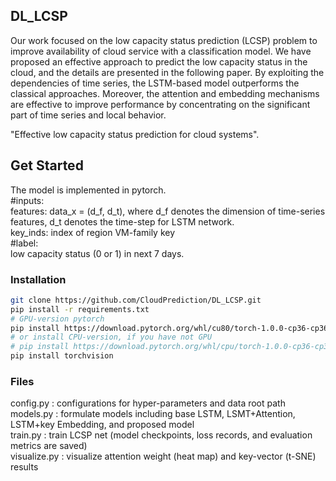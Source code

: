 ## DL_LCSP

Our work focused on the low capacity status prediction (LCSP) problem to improve availability of cloud service with a classification model. We have proposed an effective approach to predict the low capacity status in the cloud, and the details are presented in the following paper. By exploiting the dependencies of time series, the LSTM-based model outperforms the classical approaches. Moreover, the attention and embedding mechanisms are effective to improve performance by concentrating on the significant part of time series and local behavior. 

"Effective low capacity status prediction for cloud systems". 

## Get Started
The model is implemented in pytorch.   
#inputs:  
features: data_x = (d_f, d_t), where d_f denotes the dimension of time-series features, d_t denotes the time-step for LSTM network.  
key_inds: index of region VM-family key  
#label:   
low capacity status (0 or 1) in next 7 days.


### Installation
```bash
git clone https://github.com/CloudPrediction/DL_LCSP.git
pip install -r requirements.txt
# GPU-version pytorch
pip install https://download.pytorch.org/whl/cu80/torch-1.0.0-cp36-cp36m-win_amd64.whl
# or install CPU-version, if you have not GPU
# pip install https://download.pytorch.org/whl/cpu/torch-1.0.0-cp36-cp36m-win_amd64.whl
pip install torchvision
```

### Files
config.py    : configurations for hyper-parameters and data root path  
models.py    : formulate models including base LSTM, LSMT+Attention, LSTM+key Embedding, and proposed model  
train.py     : train LCSP net (model checkpoints, loss records, and evaluation metrics are saved)  
visualize.py : visualize attention weight (heat map) and key-vector (t-SNE) results  

